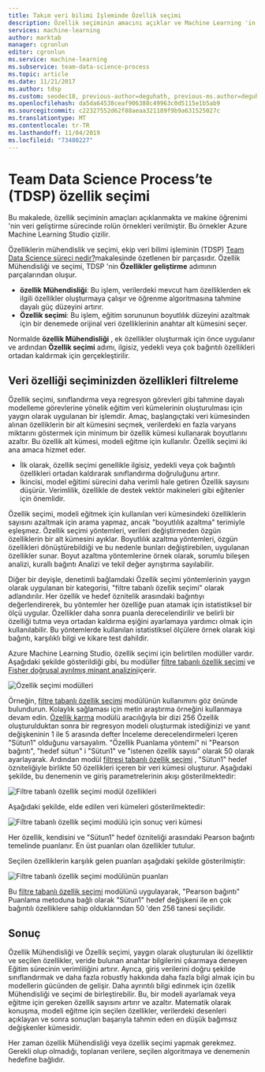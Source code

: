 ```yaml
---
title: Takım veri bilimi Işleminde Özellik seçimi
description: Özellik seçiminin amacını açıklar ve Machine Learning 'in veri geliştirme sürecinde rollerinin örneklerini sağlar.
services: machine-learning
author: marktab
manager: cgronlun
editor: cgronlun
ms.service: machine-learning
ms.subservice: team-data-science-process
ms.topic: article
ms.date: 11/21/2017
ms.author: tdsp
ms.custom: seodec18, previous-author=deguhath, previous-ms.author=deguhath
ms.openlocfilehash: da5da64538ceaf906388c49963c0d5115e1b5ab9
ms.sourcegitcommit: c22327552d62f88aeaa321189f9b9a631525027c
ms.translationtype: MT
ms.contentlocale: tr-TR
ms.lasthandoff: 11/04/2019
ms.locfileid: "73480227"
---
```

# <a name="feature-selection-in-the-team-data-science-process-tdsp"></a>Team Data Science Process’te (TDSP) özellik seçimi
Bu makalede, özellik seçiminin amaçları açıklanmakta ve makine öğrenimi 'nin veri geliştirme sürecinde rolün örnekleri verilmiştir. Bu örnekler Azure Machine Learning Studio çizilir.

Özelliklerin mühendislik ve seçimi, ekip veri bilimi işleminin (TDSP) [Team Data Science süreci nedir?](overview.md)makalesinde özetlenen bir parçasıdır. Özellik Mühendisliği ve seçimi, TDSP 'nin **Özellikler geliştirme** adımının parçalarından oluşur.

* **özellik Mühendisliği**: Bu işlem, verilerdeki mevcut ham özelliklerden ek ilgili özellikler oluşturmaya çalışır ve öğrenme algoritmasına tahmine dayalı güç düzeyini artırır.
* **Özellik seçimi**: Bu işlem, eğitim sorununun boyutlılık düzeyini azaltmak için bir denemede orijinal veri özelliklerinin anahtar alt kümesini seçer.

Normalde **özellik Mühendisliği** , ek özellikler oluşturmak için önce uygulanır ve ardından **Özellik seçimi** adımı, ilgisiz, yedekli veya çok bağıntılı özellikleri ortadan kaldırmak için gerçekleştirilir.

## <a name="filter-features-from-your-data---feature-selection"></a>Veri özelliği seçiminizden özellikleri filtreleme
Özellik seçimi, sınıflandırma veya regresyon görevleri gibi tahmine dayalı modelleme görevlerine yönelik eğitim veri kümelerinin oluşturulması için yaygın olarak uygulanan bir işlemdir. Amaç, başlangıçtaki veri kümesinden alınan özelliklerin bir alt kümesini seçmek, verilerdeki en fazla varyans miktarını göstermek için minimum bir özellik kümesi kullanarak boyutlarını azaltır. Bu özellik alt kümesi, modeli eğitme için kullanılır. Özellik seçimi iki ana amaca hizmet eder.

* İlk olarak, özellik seçimi genellikle ilgisiz, yedekli veya çok bağıntılı özellikleri ortadan kaldırarak sınıflandırma doğruluğunu artırır.
* İkincisi, model eğitimi sürecini daha verimli hale getiren Özellik sayısını düşürür. Verimlilik, özellikle de destek vektör makineleri gibi eğitenler için önemlidir.

Özellik seçimi, modeli eğitmek için kullanılan veri kümesindeki özelliklerin sayısını azaltmak için arama yapmaz, ancak "boyutlılık azaltma" terimiyle eşleşmez. Özellik seçimi yöntemleri, verileri değiştirmeden özgün özelliklerin bir alt kümesini ayıklar.  Boyutlılık azaltma yöntemleri, özgün özellikleri dönüştürebildiği ve bu nedenle bunları değiştirebilen, uygulanan özellikler sunar. Boyut azaltma yöntemlerine örnek olarak, sorumlu bileşen analizi, kurallı bağıntı Analizi ve tekil değer ayrıştırma sayılabilir.

Diğer bir deyişle, denetimli bağlamdaki Özellik seçimi yöntemlerinin yaygın olarak uygulanan bir kategorisi, "filtre tabanlı özellik seçimi" olarak adlandırılır. Her özellik ve hedef öznitelik arasındaki bağıntıyı değerlendirerek, bu yöntemler her özelliğe puan atamak için istatistiksel bir ölçü uygular. Özellikler daha sonra puanla derecelendirilir ve belirli bir özelliği tutma veya ortadan kaldırma eşiğini ayarlamaya yardımcı olmak için kullanılabilir. Bu yöntemlerde kullanılan istatistiksel ölçülere örnek olarak kişi bağıntı, karşılıklı bilgi ve kikare test dahildir.

Azure Machine Learning Studio, özellik seçimi için belirtilen modüller vardır. Aşağıdaki şekilde gösterildiği gibi, bu modüller [filtre tabanlı özellik seçimi][filter-based-feature-selection] ve [Fisher doğrusal ayrılmış minant analizini][fisher-linear-discriminant-analysis]içerir.

![Özellik seçimi modülleri](./media/select-features/feature-Selection.png)

Örneğin, [filtre tabanlı özellik seçimi][filter-based-feature-selection] modülünün kullanımını göz önünde bulundurun. Kolaylık sağlaması için metin araştırma örneğini kullanmaya devam edin. [Özellik karma][feature-hashing] modülü aracılığıyla bir dizi 256 Özellik oluşturulduktan sonra bir regresyon modeli oluşturmak istediğinizi ve yanıt değişkeninin 1 ile 5 arasında defter İnceleme derecelendirmeleri Içeren "Sütun1" olduğunu varsayalım. "Özellik Puanlama yöntemi" ni "Pearson bağıntı", "hedef sütun" i "Sütun1" ve "istenen özellik sayısı" olarak 50 olarak ayarlayarak. Ardından modül [filtresi tabanlı özellik seçimi][filter-based-feature-selection] , "Sütun1" hedef özniteliğiyle birlikte 50 özellikleri içeren bir veri kümesi oluşturur. Aşağıdaki şekilde, bu denemenin ve giriş parametrelerinin akışı gösterilmektedir:

![Filtre tabanlı özellik seçimi modül özellikleri](./media/select-features/feature-Selection1.png)

Aşağıdaki şekilde, elde edilen veri kümeleri gösterilmektedir:

![Filtre tabanlı özellik seçimi modülü için sonuç veri kümesi](./media/select-features/feature-Selection2.png)

Her özellik, kendisini ve "Sütun1" hedef özniteliği arasındaki Pearson bağıntı temelinde puanlanır. En üst puanları olan özellikler tutulur.

Seçilen özelliklerin karşılık gelen puanları aşağıdaki şekilde gösterilmiştir:

![Filtre tabanlı özellik seçimi modülünün puanları](./media/select-features/feature-Selection3.png)

Bu [filtre tabanlı özellik seçimi][filter-based-feature-selection] modülünü uygulayarak, "Pearson bağıntı" Puanlama metoduna bağlı olarak "Sütun1" hedef değişkeni ile en çok bağıntılı özelliklere sahip olduklarından 50 'den 256 tanesi seçilidir.

## <a name="conclusion"></a>Sonuç
Özellik Mühendisliği ve Özellik seçimi, yaygın olarak oluşturulan iki özelliktir ve seçilen özellikler, veride bulunan anahtar bilgilerini çıkarmaya deneyen Eğitim sürecinin verimliliğini artırır. Ayrıca, giriş verilerini doğru şekilde sınıflandırmak ve daha fazla robustly hakkında daha fazla bilgi almak için bu modellerin gücünden de gelişir. Daha ayrıntılı bilgi edinmek için özellik Mühendisliği ve seçimi de birleştirebilir. Bu, bir modeli ayarlamak veya eğitme için gereken özellik sayısını artırır ve azaltır. Matematik olarak konuşma, modeli eğitme için seçilen özellikler, verilerdeki desenleri açıklayan ve sonra sonuçları başarıyla tahmin eden en düşük bağımsız değişkenler kümesidir.

Her zaman özellik Mühendisliği veya özellik seçimi yapmak gerekmez. Gerekli olup olmadığı, toplanan verilere, seçilen algoritmaya ve denemenin hedefine bağlıdır.

<!-- Module References -->
[feature-hashing]: https://msdn.microsoft.com/library/azure/c9a82660-2d9c-411d-8122-4d9e0b3ce92a/
[filter-based-feature-selection]: https://msdn.microsoft.com/library/azure/918b356b-045c-412b-aa12-94a1d2dad90f/
[fisher-linear-discriminant-analysis]: https://msdn.microsoft.com/library/azure/dcaab0b2-59ca-4bec-bb66-79fd23540080/

